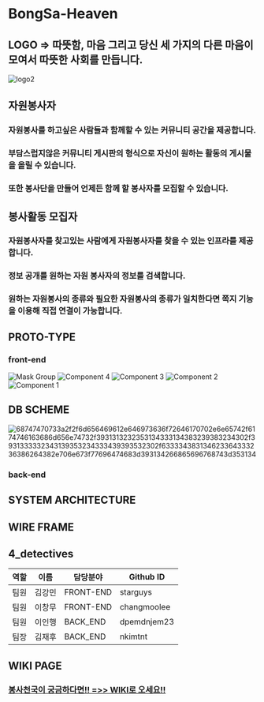 # BongSa-Heaven

##  LOGO => 따뜻함, 마음 그리고 당신 세 가지의 다른 마음이 모여서 따뜻한 사회를 만듭니다.

![logo2](https://user-images.githubusercontent.com/83863101/143883479-9ae18281-c220-428b-948d-aa62a2e2be4d.png)

## 자원봉사자
### 자원봉사를 하고싶은 사람들과 함께할 수 있는 커뮤니티 공간을 제공합니다.
### 부담스럽지않은 커뮤니티 게시판의 형식으로 자신이 원하는 활동의 게시물을 올릴 수 있습니다.
### 또한 봉사단을 만들어 언제든 함께 할 봉사자를 모집할 수 있습니다.

## 봉사활동 모집자
### 자원봉사자를 찾고있는 사람에게 자원봉사자를 찾을 수 있는 인프라를 제공합니다.
### 정보 공개를 원하는 자원 봉사자의 정보를 검색합니다.
### 원하는 자원봉사의 종류와 필요한 자원봉사의 종류가 일치한다면 쪽지 기능을 이용해 직접 연결이 가능합니다.

## PROTO-TYPE
### front-end
![Mask Group](https://user-images.githubusercontent.com/83863101/143885559-ce29d6d3-9cbc-406b-9424-a6ef0d29e478.png)
![Component 4](https://user-images.githubusercontent.com/83863101/143885575-6cd45b28-9bf4-4577-8a8a-b6eee64907b2.png)
![Component 3](https://user-images.githubusercontent.com/83863101/143885578-36b355c7-55c3-4325-812c-24401d14cbe2.png)
![Component 2](https://user-images.githubusercontent.com/83863101/143885581-f97f818e-3281-4680-a445-61b4f6bb67f3.png)
![Component 1](https://user-images.githubusercontent.com/83863101/143885588-f294e700-0a5d-4eed-b270-3fca70b6af44.png)


## DB SCHEME
![68747470733a2f2f6d656469612e646973636f72646170702e6e65742f6174746163686d656e74732f3931313232353134333134383239383234302f3931333332343139353234333439393532302f633334383134623364333236386264382e706e673f77696474683d393134266865696768743d353134](https://user-images.githubusercontent.com/83863101/143884800-5eea7678-4ed3-40f9-b669-455ad6d74fb8.png)


### back-end


## SYSTEM ARCHITECTURE


## WIRE FRAME


## 4_detectives
역할 | 이름 | 담당분야 | Github ID
--- | --- | ------ | ---------
팀원 | 김강민 | FRONT-END | starguys
팀원 | 이창무 | FRONT-END | changmoolee
팀원 | 이인행 | BACK_END | dpemdnjem23
팀장 | 김재후 | BACK_END | nkimtnt

## WIKI PAGE
### [봉사천국이 궁금하다면!! =>> WIKI로 오세요!!](https://github.com/codestates/BongSa-Heaven/wiki)
